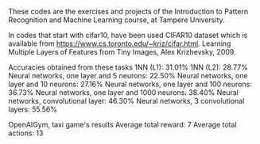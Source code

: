 These codes are the exercises and projects of the Introduction to Pattern Recognition and Machine Learning course, at Tampere University.

In codes that start with cifar10, have been used CIFAR10 dataset which is available from https://www.cs.toronto.edu/~kriz/cifar.html. Learning Multiple Layers of Features from Tiny Images, Alex Krizhevsky, 2009.

Accuracies obtained from these tasks
1NN (L1): 31.01%
1NN (L2): 28.77%
Neural networks, one layer and 5 neurons: 22.50%
Neural networks, one layer and 10 neurons: 27.16%
Neural networks, one layer and 100 neurons: 36.73%
Neural networks, one layer and 1000 neurons: 38.40%
Neural networks, convolutional layer: 46.30%
Neural networks, 3 convolutional layers: 55.56%

OpenAIGym, taxi game's results
Average total reward: 7
Average total actions: 13
